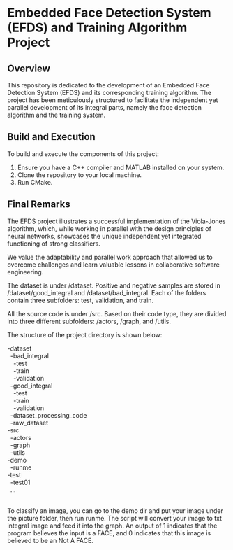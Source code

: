# Embedded Face Detection System (EFDS) and Training Algorithm Project

## Overview

This repository is dedicated to the development of an Embedded Face Detection System (EFDS) and its corresponding training algorithm. The project has been meticulously structured to facilitate the independent yet parallel development of its integral parts, namely the face detection algorithm and the training system.

## Build and Execution

To build and execute the components of this project:

1. Ensure you have a C++ compiler and MATLAB installed on your system.
2. Clone the repository to your local machine.
3. Run CMake.

## Final Remarks

The EFDS project illustrates a successful implementation of the Viola-Jones algorithm, which, while working in parallel with the design principles of neural networks, showcases the unique independent yet integrated functioning of strong classifiers.

We value the adaptability and parallel work approach that allowed us to overcome challenges and learn valuable lessons in collaborative software engineering.


The dataset is under /dataset. Positive and negative samples are stored in /dataset/good_integral and /dataset/bad_integral. Each of the folders contain three subfolders: test, validation, and train.

All the source code is under /src. Based on their code type, they are divided into three different subfolders: /actors, /graph, and /utils.

The structure of the project directory is shown below:

-dataset<br />
&ensp;-bad_integral<br />
&ensp;&ensp;-test<br /> 
&ensp;&ensp;-train<br />
&ensp;&ensp;-validation <br />
&ensp;-good_integral <br />
&ensp;&ensp;-test <br />
&ensp;&ensp;-train <br />
&ensp;&ensp;-validation <br />
&ensp;-dataset_processing_code <br />
&ensp;-raw_dataset <br />
-src <br />
&ensp;-actors <br />
&ensp;-graph <br />
&ensp;-utils <br />
-demo <br />
&ensp;-runme <br />
-test <br />
&ensp;-test01 <br />
&ensp;... <br />
<br />

To classify an image, you can go to the demo dir and put your image under the picture folder, then run runme. The script will convert your image to txt integral image and feed it into the graph. An output of 1 indicates that the program believes the input is a FACE, and 0 indicates that this image is believed to be an Not A FACE.<br />

